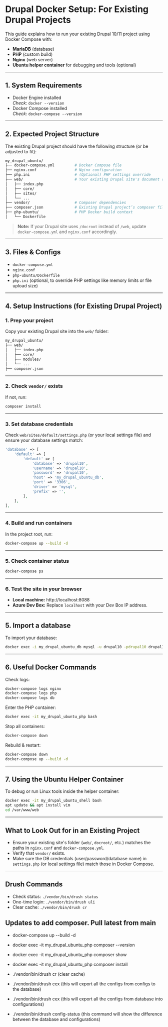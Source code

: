 
# Drupal Docker Setup: For Existing Drupal Projects

This guide explains how to run your existing Drupal 10/11 project using Docker Compose with:

- **MariaDB** (database)
- **PHP** (custom build)
- **Nginx** (web server)
- **Ubuntu helper container** for debugging and tools (optional)

---

## 1. System Requirements

- Docker Engine installed  
  _Check:_ `docker --version`
- Docker Compose installed  
  _Check:_ `docker-compose --version`

---

## 2. Expected Project Structure

The existing Drupal project should have the following structure (or be adjusted to fit):

```bash
my_drupal_ubuntu/
├── docker-compose.yml         # Docker Compose file
├── nginx.conf                 # Nginx configuration
├── php.ini                    # (Optional) PHP settings override
├── web/                       # Your existing Drupal site's document root
│   ├── index.php
│   ├── core/
│   ├── sites/
│   └── ...
├── vendor/                    # Composer dependencies
├── composer.json              # Existing Drupal project’s composer file
├── php-ubuntu/                # PHP Docker build context
│   └── Dockerfile
```

> **Note:** If your Drupal site uses `/docroot` instead of `/web`, update `docker-compose.yml` and `nginx.conf` accordingly.

---

## 3. Files & Configs

- `docker-compose.yml`
- `nginx.conf`
- `php-ubuntu/Dockerfile`
- `php.ini` (optional, to override PHP settings like memory limits or file upload size)

---

## 4. Setup Instructions (for Existing Drupal Project)

### 1. Prep your project

Copy your existing Drupal site into the `web/` folder:

```bash
my_drupal_ubuntu/
├── web/
│   ├── index.php
│   ├── core/
│   ├── modules/
│   └── ...
├── composer.json
```

---

### 2. Check `vendor/` exists

If not, run:

```bash
composer install
```

---

### 3. Set database credentials

Check `web/sites/default/settings.php` (or your local settings file) and ensure your database settings match:

```php
'database' => [
    'default' => [
        'default' => [
            'database' => 'drupal10',
            'username' => 'drupal10',
            'password' => 'drupal10',
            'host' => 'my_drupal_ubuntu_db',
            'port' => '3306',
            'driver' => 'mysql',
            'prefix' => '',
        ],
    ],
],
```

---

### 4. Build and run containers

In the project root, run:

```bash
docker-compose up --build -d
```

---

### 5. Check container status

```bash
docker-compose ps
```

---

### 6. Test the site in your browser

- **Local machine:** http://localhost:8088
- **Azure Dev Box:** Replace `localhost` with your Dev Box IP address.

---

## 5. Import a database

To import your database:

```bash
docker exec -i my_drupal_ubuntu_db mysql -u drupal10 -pdrupal10 drupal10 < your_database.sql
```

---

## 6. Useful Docker Commands

Check logs:

```bash
docker-compose logs nginx
docker-compose logs php
docker-compose logs db
```

Enter the PHP container:

```bash
docker exec -it my_drupal_ubuntu_php bash
```

Stop all containers:

```bash
docker-compose down
```

Rebuild & restart:

```bash
docker-compose down
docker-compose up --build -d
```

---

## 7. Using the Ubuntu Helper Container

To debug or run Linux tools inside the helper container:

```bash
docker exec -it my_drupal_ubuntu_shell bash
apt update && apt install vim
cd /var/www/web
```

---

## What to Look Out for in an Existing Project

- Ensure your existing site's folder (`web/`, `docroot/`, etc.) matches the paths in `nginx.conf` and `docker-compose.yml`.
- Verify that `vendor/` exists.
- Make sure the DB credentials (user/password/database name) in `settings.php` (or local settings file) match those in Docker Compose.

---

## Drush Commands

- Check status: `./vendor/bin/drush status`
- One-time login: `./vendor/bin/drush uli`
- Clear cache: `./vendor/bin/drush cr`

## Updates to add composer. Pull latest from main

- docker-compose up --build -d

- docker exec -it my_drupal_ubuntu_php composer --version
- docker exec -it my_drupal_ubuntu_php composer show
- docker exec -it my_drupal_ubuntu_php composer install

- ./vendor/bin/drush cr (clear cache)
- ./vendor/bin/drush cex (this will export all the configs from configs to the database)
- ./vendor/bin/drush cex (this will export all the configs from database into configurations)
- ./vendor/bin/drush config-status (this command will show the difference between the database and configurations)

